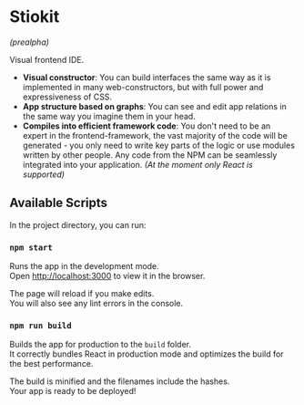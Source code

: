 # Stiokit
*(prealpha)*

Visual frontend IDE.

* **Visual constructor**: You can build interfaces the same way as it is implemented in many web-constructors, but with full power and expressiveness of CSS.
* **App structure based on graphs**: You can see and edit app relations in the same way you imagine them in your head.
* **Compiles into efficient framework code**: You don't need to be an expert in the frontend-framework, the vast majority of the code will be generated - you only need to write key parts of the logic or use modules written by other people. Any code from the NPM can be seamlessly integrated into your application. *(At the moment only React is supported)*

## Available Scripts

In the project directory, you can run:

### `npm start`

Runs the app in the development mode.<br>
Open [http://localhost:3000](http://localhost:3000) to view it in the browser.

The page will reload if you make edits.<br>
You will also see any lint errors in the console.

### `npm run build`

Builds the app for production to the `build` folder.<br>
It correctly bundles React in production mode and optimizes the build for the best performance.

The build is minified and the filenames include the hashes.<br>
Your app is ready to be deployed!

